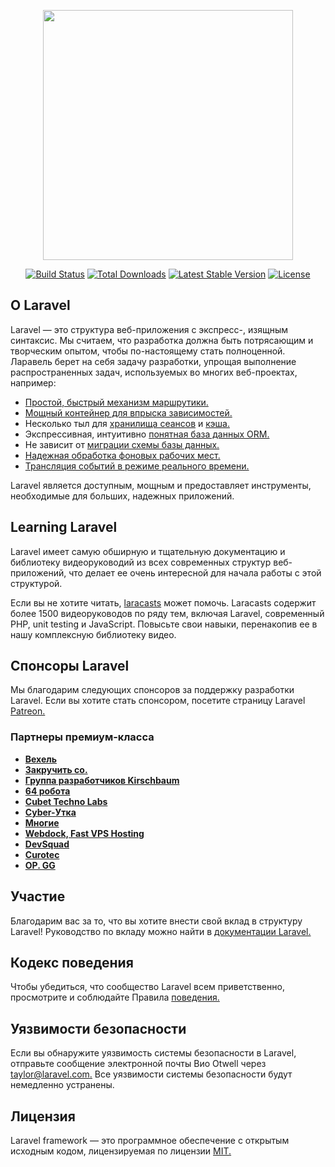 <p align="center"><a href="https://laravel.com" target="_blank"><img src="https://raw.githubusercontent.com/laravel/art/master/logo-lockup/5%20SVG/2%20CMYK/1%20Full%20Color/laravel-logolockup-cmyk-red.svg" width="400"></a></p>

<p align="center">
<a href="https://travis-ci.org/laravel/framework"><img src="https://travis-ci.org/laravel/framework.svg" alt="Build Status"></a>
<a href="https://packagist.org/packages/laravel/framework"><img src="https://img.shields.io/packagist/dt/laravel/framework" alt="Total Downloads"></a>
<a href="https://packagist.org/packages/laravel/framework"><img src="https://img.shields.io/packagist/v/laravel/framework" alt="Latest Stable Version"></a>
<a href="https://packagist.org/packages/laravel/framework"><img src="https://img.shields.io/packagist/l/laravel/framework" alt="License"></a>
</p>

## <a name="about-laravel"></a>О Laravel

Laravel — это структура веб-приложения с экспресс-, изящным синтаксис. Мы считаем, что разработка должна быть потрясающим и творческим опытом, чтобы по-настоящему стать полноценной. Ларавель берет на себя задачу разработки, упрощая выполнение распространенных задач, используемых во многих веб-проектах, например:

- [Простой, быстрый механизм маршрутики.](https://laravel.com/docs/routing)
- [Мощный контейнер для впрыска зависимостей.](https://laravel.com/docs/container)
- Несколько тыл для [хранилища сеансов](https://laravel.com/docs/session) и [кэша.](https://laravel.com/docs/cache)
- Экспрессивная, интуитивно [понятная база данных ORM.](https://laravel.com/docs/eloquent)
- Не зависит от [миграции схемы базы данных.](https://laravel.com/docs/migrations)
- [Надежная обработка фоновых рабочих мест.](https://laravel.com/docs/queues)
- [Трансляция событий в режиме реального времени.](https://laravel.com/docs/broadcasting)

Laravel является доступным, мощным и предоставляет инструменты, необходимые для больших, надежных приложений.

## <a name="learning-laravel"></a>Learning Laravel

Laravel имеет самую [](https://laravel.com/docs) обширную и тщательную документацию и библиотеку видеоруководий из всех современных структур веб-приложений, что делает ее очень интересной для начала работы с этой структурой.

Если вы не хотите читать, [laracasts](https://laracasts.com) может помочь. Laracasts содержит более 1500 видеоруководов по ряду тем, включая Laravel, современный PHP, unit testing и JavaScript. Повысьте свои навыки, перенакопив ее в нашу комплексную библиотеку видео.

## <a name="laravel-sponsors"></a>Спонсоры Laravel

Мы благодарим следующих спонсоров за поддержку разработки Laravel. Если вы хотите стать спонсором, посетите страницу Laravel [Patreon.](https://patreon.com/taylorotwell)

### <a name="premium-partners"></a>Партнеры премиум-класса

- **[Вехель](https://vehikl.com/)**
- **[Закручить co.](https://tighten.co)**
- **[Группа разработчиков Kirschbaum](https://kirschbaumdevelopment.com)**
- **[64 робота](https://64robots.com)**
- **[Cubet Techno Labs](https://cubettech.com)**
- **[Cyber-Утка](https://cyber-duck.co.uk)**
- **[Многие](https://www.many.co.uk)**
- **[Webdock, Fast VPS Hosting](https://www.webdock.io/en)**
- **[DevSquad](https://devsquad.com)**
- **[Curotec](https://www.curotec.com/)**
- **[OP. GG](https://op.gg)**

## <a name="contributing"></a>Участие

Благодарим вас за то, что вы хотите внести свой вклад в структуру Laravel! Руководство по вкладу можно найти в [документации Laravel.](https://laravel.com/docs/contributions)

## <a name="code-of-conduct"></a>Кодекс поведения

Чтобы убедиться, что сообщество Laravel всем приветственно, просмотрите и соблюдайте Правила [поведения.](https://laravel.com/docs/contributions#code-of-conduct)

## <a name="security-vulnerabilities"></a>Уязвимости безопасности

Если вы обнаружите уязвимость системы безопасности в Laravel, отправьте сообщение электронной почты Вио Otwell через [taylor@laravel.com.](mailto:taylor@laravel.com) Все уязвимости системы безопасности будут немедленно устранены.

## <a name="license"></a>Лицензия

Laravel framework — это программное обеспечение с открытым исходным кодом, лицензируемая по лицензии [MIT.](https://opensource.org/licenses/MIT)
